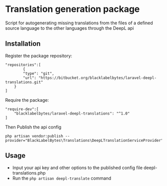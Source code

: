# Translation generation package

Script for autogenerating missing translations from the files of a defined source language to the other languages through the DeepL api
## Installation

Register the package repository:

```
"repositories":[
        {
        "type": "git",
        "url": "https://bitbucket.org/blacklabelbytes/laravel-deepl-translations.git"
    }
]
```

Require the package:

```
"require-dev":[
    "blacklabelbytes/laravel-deepl-translations": "^1.0"
]
```

Then Publish the api config
```
php artisan vendor:publish --provider="BlackLabelBytes\Translations\DeepLTranslationServiceProvider"
```


## Usage 

- Input your api key and other options to the published config file deepl-translations.php
- Run the ```php artisan deepl-translate``` command

